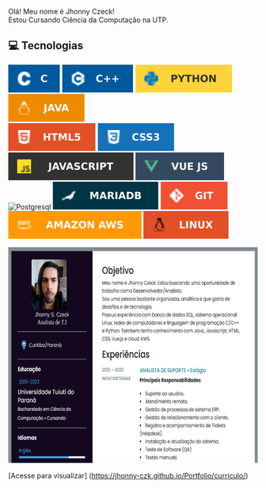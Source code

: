 Olá! Meu nome é Jhonny Czeck!  
Estou Cursando Ciência da Computação na UTP. 

## 💻 Tecnologias
![C](./img/c.svg)
![C++](./img/cpp.svg)
![Python](./img/python.svg)
![Java](./img/java.svg)  
![HTML](./img/html.svg)
![CSS](./img/css.svg) 
![Javascript](./img/javascript.svg)
![Vue](./img/vue.svg)  
![Postgresql](.img/postgresql.svg) 
![SQL](./img/mariadb.svg)
![GIT](./img/git.svg)
![AWS](./img/AWS.svg)
![Linux](./img/linux.svg)

<img src="./img/preview.png" width="534" height="435" />

[Acesse para visualizar] (https://jhonny-czk.github.io/Portfolio/curriculo/)
